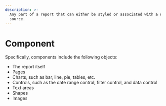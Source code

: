 ```yaml
---
description: >-
  Any part of a report that can either be styled or associated with a data
  source.
---
```


# Component

Specifically, components include the following objects:

* The report itself
* Pages
* Charts, such as bar, line, pie, tables, etc.
* Controls, such as the date range control, filter control, and data control
* Text areas
* Shapes
* Images
